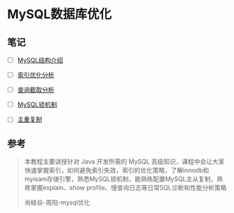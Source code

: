 # MySQL数据库优化

## 笔记

- [ ] [MySQL结构介绍](尚硅谷学习笔记/尚硅谷-周阳-MySQL高级/01-MySQL架构介绍.md)
- [ ] [索引优化分析](尚硅谷学习笔记/尚硅谷-周阳-MySQL高级/02-索引优化分析.md)
- [ ] [查询截取分析](尚硅谷学习笔记/尚硅谷-周阳-MySQL高级/03-查询截取分析.md)
- [ ] [MySQL锁机制](尚硅谷学习笔记/尚硅谷-周阳-MySQL高级/MySQL锁机制.md)
- [ ] [主重复制](尚硅谷学习笔记/尚硅谷-周阳-MySQL高级/05-主重复制.md)





## 参考

> 本教程主要讲授针对 Java 开发所需的 MySQL 高级知识，课程中会让大家快速掌握索引，如何避免索引失效，索引的优化策略，了解innodb和myisam存储引擎，熟悉MySQL锁机制，能熟练配置MySQL主从复制，熟练掌握explain、show profile、慢查询日志等日常SQL诊断和性能分析策略
>
> 尚硅谷-周阳-mysql优化
